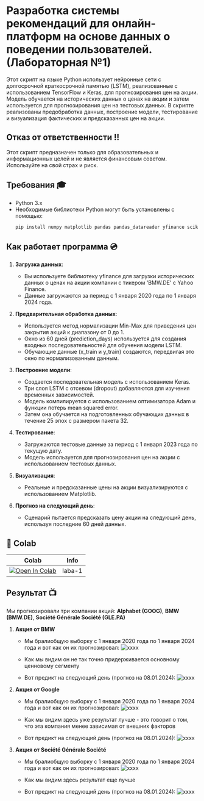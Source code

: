 # Разработка системы рекомендаций для онлайн-платформ на основе данных о поведении пользователей. (Лабораторная №1)
Этот скрипт на языке Python использует нейронные сети с долгосрочной краткосрочной памятью (LSTM), реализованные с использованием TensorFlow и Keras, для прогнозирования цен на акции. Модель обучается на исторических данных о ценах на акции и затем используется для прогнозирования цен на тестовых данных. В скрипте реализованы предобработка данных, построение модели, тестирование и визуализация фактических и предсказанных цен на акции.

## Отказ от ответственности :bangbang:
Этот скрипт предназначен только для образовательных и информационных целей и не является финансовым советом. Используйте на свой страх и риск.

## Требования :mortar_board:
- Python 3.x
- Необходимые библиотеки Python могут быть установлены с помощью:
  ```bash
  pip install numpy matplotlib pandas pandas_datareader yfinance scikit-learn tensorflow

## Как работает программа :cd:
1. **Загрузка данных**:
   * Вы используете библиотеку yfinance для загрузки исторических данных о ценах на акции компании с тикером 'BMW.DE' с Yahoo Finance.
   * Данные загружаются за период с 1 января 2020 года по 1 января 2024 года.

2. **Предварительная обработка данных**:
   * Используется метод нормализации Min-Max для приведения цен закрытия акций к диапазону от 0 до 1.
   * Окно из 60 дней (prediction_days) используется для создания входных последовательностей для обучения модели LSTM.
   * Обучающие данные (x_train и y_train) создаются, передвигая это окно по нормализованным данным.

3. **Построение модели**:
   * Создается последовательная модель с использованием Keras.
   * Три слоя LSTM с отсевом (dropout) добавляются для изучения временных зависимостей.
   * Модель компилируется с использованием оптимизатора Adam и функции потерь mean squared error.
   * Затем она обучается на подготовленных обучающих данных в течение 25 эпох с размером пакета 32.

4. **Тестирование**:
   * Загружаются тестовые данные за период с 1 января 2023 года по текущую дату.
   * Модель используется для прогнозирования цен на акции с использованием тестовых данных.

5. **Визуализация**:
   * Реальные и предсказанные цены на акции визуализируются с использованием Matplotlib.

6. **Прогноз на следующий день**:
   * Сценарий пытается предсказать цену акции на следующий день, используя последние 60 дней данных.
  
## 🦒 Colab
| Colab                                                                                                                                                                          | Info               |
| ------------------------------------------------------------------------------------------------------------------------------------------------------------------------------ | ------------------ |
| [![Open In Colab](https://colab.research.google.com/assets/colab-badge.svg)](https://colab.research.google.com/github/lexpb03/work/blob/main/labaa_1.ipynb) | laba-1 |

## Результат :tv:
Мы прогнозировали три компании акций: **Alphabet (GOOG)**, **BMW (BMW.DE)**, **Société Générale Société (GLE.PA)**
1. **Акция от BMW**
   * Мы бралиобщую выборку с 1 января 2020 года по 1 января 2024 года и  вот как он их прогнозировал:
   ![xxxx](https://sun21-2.userapi.com/impg/s1eypwgZ9mPygLHkh0o1AqDRcfGkxW2-RvOrKQ/W0x-9ilUQkQ.jpg?size=570x454&quality=96&sign=33bfa869934f3e8ef4f0eb5ffc6652c6&type=album)

   * Как мы видим он не так точно придерживается основному ценновому сегменту

   * Вот предикт на следующий день (прогноз на 08.01.2024):
   ![xxxx](https://sun9-23.userapi.com/impg/mlonJbhOeXNweWt1Qv3ytytOgYlVK1X3qegn5A/-dAWUJEixyY.jpg?size=832x49&quality=96&sign=8f1f80a9c29f682d49f1fb71c1badc74&type=album)

2. **Акция от Google**
   * Мы бралиобщую выборку с 1 января 2020 года по 1 января 2024 года и  вот как он их прогнозировал:
     ![xxxx](https://sun9-1.userapi.com/impg/SAQP_cJcoyLs77CrVuMxCoKnwZOoTx_atu-7NA/XcC8MVdWgLY.jpg?size=571x454&quality=96&sign=7a4e9bcc16b67712bce4aac790815ffd&type=album)
     
   * Как мы видим здесь уже результат лучше - это говорит о том, что эта компания менее зависимая от внешних факторов

   * Вот предикт на следующий день (прогноз на 08.01.2024):
   ![xxxx](https://sun9-79.userapi.com/impg/Y1Fx_7IFvqhQ7PBK1NmfGWI2iV-_HRz0ElVXBw/1rxDT9mdNUs.jpg?size=972x50&quality=96&sign=551d7518883e7f0edd7ab5dddb9a6d43&type=album)

3. **Акция от Société Générale Société**
   * Мы бралиобщую выборку с 1 января 2020 года по 1 января 2024 года и  вот как он их прогнозировал:
   ![xxxx](https://sun9-77.userapi.com/impg/QdY2Q4AhRQw7zckOjGDkqIhujfIXsIPke3URIw/3M8y4DL6oQU.jpg?size=559x452&quality=96&sign=e136d4f9b06fd1978ede99749a09db85&type=album)

   * Как мы видим здесь результат еще лучше

   * Вот предикт на следующий день (прогноз на 08.01.2024):
   ![xxxx](https://sun9-15.userapi.com/impg/IwLTMtd5-cjWzCyayZudI28HL5Z61ts9qnKv4A/lASU_EDy8LA.jpg?size=746x51&quality=96&sign=ca7ab5191d6cd2740260f639f83f4878&type=album)
